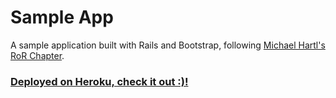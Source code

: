 # Sample App

A sample application built with Rails and Bootstrap, following [Michael Hartl's RoR Chapter](https://www.railstutorial.org/book).


### [Deployed on Heroku, check it out :)!](https://sample-app-by-jiazhi.herokuapp.com/)
